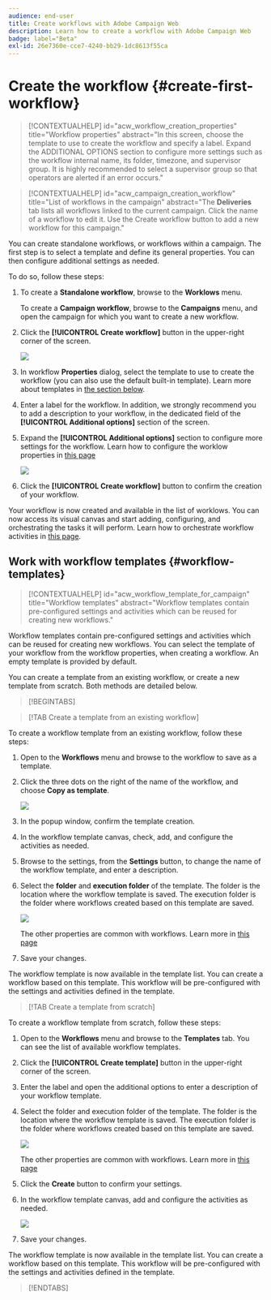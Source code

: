 ```yaml
---
audience: end-user
title: Create workflows with Adobe Campaign Web
description: Learn how to create a workflow with Adobe Campaign Web
badge: label="Beta" 
exl-id: 26e7360e-cce7-4240-bb29-1dc8613f55ca
---
```


# Create the workflow {#create-first-workflow}

>[!CONTEXTUALHELP]
>id="acw_workflow_creation_properties"
>title="Workflow properties"
>abstract="In this screen, choose the template to use to create the workflow and specify a label. Expand the ADDITIONAL OPTIONS section to configure more settings such as the workflow internal name, its folder, timezone, and supervisor group. It is highly recommended to select a supervisor group so that operators are alerted if an error occurs."


>[!CONTEXTUALHELP]
>id="acw_campaign_creation_workflow"
>title="List of workflows in the campaign"
>abstract="The **Deliveries** tab lists all workflows linked to the current campaign. Click the name of a workflow to edit it. Use the Create workflow button to add a new workflow for this campaign."


You can create standalone workflows, or workflows within a campaign. The first step is to select a template and define its general properties. You can then configure additional settings as needed.

To do so, follow these steps:

1. To create a **Standalone workflow**, browse to the **Worklows** menu.
    
    To create a **Campaign workflow**, browse to the **Campaigns** menu, and open the campaign for which you want to create a new workflow. 

1. Click the **[!UICONTROL Create workflow]** button in the upper-right corner of the screen.

    ![](assets/workflow-create.png)

1. In workflow **Properties** dialog, select the template to use to create the workflow (you can also use the default built-in template). Learn more about templates in [the section below](#work-with-workflow-templates-workflow-templates).

1. Enter a label for the workflow. In addition, we strongly recommend you to add a description to your workflow, in the dedicated field of the **[!UICONTROL Additional options]** section of the screen.

1. Expand the **[!UICONTROL Additional options]** section to configure more settings for the workflow. Learn how to configure the worklow properties in [this page](workflow-settings.md#properties)

    ![](assets/workflow-additional-options.png)

1. Click the **[!UICONTROL Create workflow]** button to confirm the creation of your workflow.

Your workflow is now created and available in the list of worklows. You can now access its visual canvas and start adding, configuring, and orchestrating the tasks it will perform. Learn how to orchestrate workflow activities in [this page](orchestrate-activities.md).

## Work with workflow templates {#workflow-templates}


>[!CONTEXTUALHELP]
>id="acw_workflow_template_for_campaign"
>title="Workflow templates"
>abstract="Workflow templates contain pre-configured settings and activities which can be reused for creating new workflows."

Workflow templates contain pre-configured settings and activities which can be reused for creating new workflows. You can select the template of your workflow from the workflow properties, when creating a workflow. An empty template is provided by default.

You can create a template from an existing workflow, or create a new template from scratch. Both methods are detailed below.


>[!BEGINTABS]

>[!TAB Create a template from an existing workflow]

To create a workflow template from an existing workflow, follow these steps:

1. Open to the **Workflows** menu and browse to the workflow to save as a template.
1. Click the three dots on the right of the name of the workflow, and choose **Copy as template**.

    ![](assets/wf-copy-as-template.png)

1. In the popup window, confirm the template creation.
1. In the workflow template canvas, check, add, and configure the activities as needed.
1. Browse to the settings, from the **Settings** button, to change the name of the workflow template, and enter a description.
1. Select the **folder** and **execution folder** of the template. The folder is the location where the workflow template is saved. The execution folder is the folder where workflows created based on this template are saved.

    ![](assets/wf-settings-template.png)

    The other properties are common with workflows. Learn more in [this page](workflow-settings.md#properties)

1. Save your changes. 

The workflow template is now available in the template list. You can create a workflow based on this template. This workflow will be pre-configured with the settings and activities defined in the template.


>[!TAB Create a template from scratch]


To create a workflow template from scratch, follow these steps:

1. Open to the **Workflows** menu and browse to the **Templates** tab. You can see the list of available workflow templates.
1. Click the **[!UICONTROL Create template]** button in the upper-right corner of the screen.
1. Enter the label and open the additional options to enter a description of your workflow template.
1. Select the folder and execution folder of the template. The folder is the location where the workflow template is saved. The execution folder is the folder where workflows created based on this template are saved.

    ![](assets/new-wf-template.png)

    The other properties are common with workflows. Learn more in [this page](workflow-settings.md#properties)

1. Click the **Create** button to confirm your settings.
1. In the workflow template canvas, add and configure the activities as needed.

     ![](assets/wf-template-activities.png)

1. Save your changes. 

The workflow template is now available in the template list. You can create a workflow based on this template. This workflow will be pre-configured with the settings and activities defined in the template.

>[!ENDTABS]
